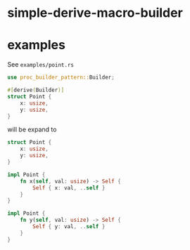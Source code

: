 # simple-derive-macro-builder

# examples

See `examples/point.rs`

```rust
use proc_builder_pattern::Builder;

#[derive(Builder)]
struct Point {
    x: usize,
    y: usize,
}
```

will be expand to

```rust
struct Point {
    x: usize,
    y: usize,
}

impl Point {
    fn x(self, val: usize) -> Self {
        Self { x: val, ..self }
    }
}

impl Point {
    fn y(self, val: usize) -> Self {
        Self { y: val, ..self }
    }
}
```
